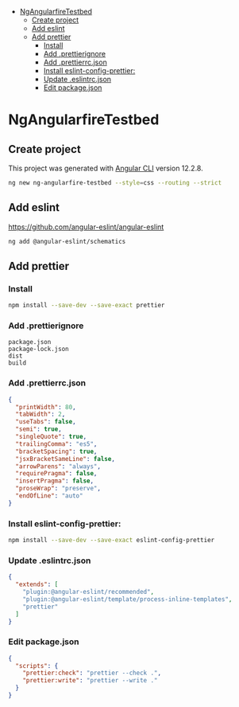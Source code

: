 - [NgAngularfireTestbed](#ngangularfiretestbed)
  - [Create project](#create-project)
  - [Add eslint](#add-eslint)
  - [Add prettier](#add-prettier)
    - [Install](#install)
    - [Add .prettierignore](#add-prettierignore)
    - [Add .prettierrc.json](#add-prettierrcjson)
    - [Install eslint-config-prettier:](#install-eslint-config-prettier)
    - [Update .eslintrc.json](#update-eslintrcjson)
    - [Edit package.json](#edit-packagejson)

# NgAngularfireTestbed

## Create project

This project was generated with [Angular CLI](https://github.com/angular/angular-cli) version 12.2.8.

```bash
ng new ng-angularfire-testbed --style=css --routing --strict
```

## Add eslint

https://github.com/angular-eslint/angular-eslint

```bash
ng add @angular-eslint/schematics
```

## Add prettier

### Install

```bash
npm install --save-dev --save-exact prettier
```

### Add .prettierignore

```
package.json
package-lock.json
dist
build
```

### Add .prettierrc.json

```json
{
  "printWidth": 80,
  "tabWidth": 2,
  "useTabs": false,
  "semi": true,
  "singleQuote": true,
  "trailingComma": "es5",
  "bracketSpacing": true,
  "jsxBracketSameLine": false,
  "arrowParens": "always",
  "requirePragma": false,
  "insertPragma": false,
  "proseWrap": "preserve",
  "endOfLine": "auto"
}
```

### Install eslint-config-prettier:

```bash
npm install --save-dev --save-exact eslint-config-prettier
```

### Update .eslintrc.json

```json
{
  "extends": [
    "plugin:@angular-eslint/recommended",
    "plugin:@angular-eslint/template/process-inline-templates",
    "prettier"
  ]
}
```

### Edit package.json

```json
{
  "scripts": {
    "prettier:check": "prettier --check .",
    "prettier:write": "prettier --write ."
  }
}
```
